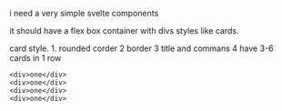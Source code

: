
 i need a very simple svelte components

 it should have a flex box container with divs styles like cards.

 card style.
    1. rounded corder
    2 border 
    3 title and commans
    4 have 3-6 cards in 1 row


<div class="flex text-white" >

    <div>one</div>
    <div>one</div>
    <div>one</div>
    <div>one</div>
</div>